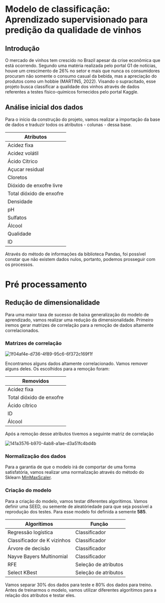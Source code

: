 # Modelo de classificação: Aprendizado supervisionado para predição da qualidade de vinhos

## Introdução

O mercado de vinhos tem crescido no Brazil apesar da crise econômica que está ocorrendo. Segundo uma matéria realizada pelo portal G1 de notícias, houve um crescimento de 26% no setor e mais que nunca os consumidores procuram não somente o consumo casual da bebida, mas a apreciação do produtos como um hobbie (MARTINS, 2022).
Visando o supracitado, esse projeto busca classificar a qualidade dos vinhos através de dados referentes a testes físico-químicos fornecidos pelo portal Kaggle.

## Análise inicial dos dados

Para o início da construção do projeto, vamos realizar a importação da base de dados e traduzir todos os atributos - colunas - dessa base. 

Atributos|
---------|
Acidez fixa|
Acidez volátil|
Ácido Cítrico|
Açucar residual|
Cloretos|
Dióxido de enxofre livre|
Total dióxido de enxofre|
Densidade|
pH|
Sulfatos|
Álcool|
Qualidade|
ID|

Através do método de informações da biblioteca Pandas, foi possível constar que não existem dados nulos, portanto, podemos prosseguir com os processos.

# Pré processamento

## Redução de dimensionalidade

Para uma maior taxa de sucesso de baixa generalização do modelo de aprendizado, vamos realizar uma redução da dimensionalidade. Primeiro iremos gerar matrizes de correlação para a remoção de dados altamente correlacionados.

### Matrizes de correlação

![1f04af4e-d736-4f89-95c6-6f372c169f1f](https://user-images.githubusercontent.com/85235525/158412204-c71f1541-0773-466e-926d-50ebc30e4e49.png)

Encontramos alguns dados altamente correlacionado. Vamos remover alguns deles. Os escolhidos para a remoção foram:

Removidos|
---------|
Acidez fixa|
Total dióxido de enxofre|
Ácido cítrico|
ID|
Álcool|

Após a remoção desse atributos tivemos a seguinte matriz de correlação 

![141a3576-b970-4ab8-a1ae-d3a51fc4bd4b](https://user-images.githubusercontent.com/85235525/158412724-18ea21d9-789a-48de-a137-32b8d1abd7ad.png)

### Normalização dos dados

Para a garantia de que o modelo irá de comportar de uma forma satisfatória, vamos realizar uma normalização através do método do Sklearn [MinMaxScaler](https://scikit-learn.org/stable/modules/generated/sklearn.preprocessing.MinMaxScaler.html).

### Criação do modelo

Para a criação do modelo, vamos testar diferentes algorítimos. Vamos definir uma SEED, ou semente de aleatóriedade para que seja possível a reprodução dos testes. Para esse modelo foi definida a semente **585**.

Algorítimos|Função|
-----------|------|  
Regressão logística|Classificador|           
Classificador de K vizinhos|Classificador|
Árvore de decisão|Classificador|
Nayve Bayers Multinomial|Classificador|
RFE|Seleção de atributos|
Select KBest|Seleção de atributos|

Vamos separar 30% dos dados para teste e 80% dos dados para treino.
Antes de treinarmos o modelo, vamos utilizar diferentes algorítimos para a relação dos atributos e testar eles.


